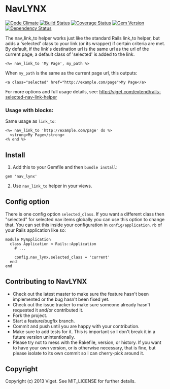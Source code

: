 # NavLYNX

[![Code Climate](https://codeclimate.com/github/vigetlabs/nav_lynx.png)](https://codeclimate.com/github/vigetlabs/nav_lynx) [![Build Status](https://travis-ci.org/vigetlabs/nav_lynx.png?branch=master)](https://travis-ci.org/vigetlabs/nav_lynx) [![Coverage Status](https://coveralls.io/repos/vigetlabs/nav_lynx/badge.png?branch=master)](https://coveralls.io/r/vigetlabs/nav_lynx?branch=master) [![Gem Version](https://badge.fury.io/rb/nav_lynx.png)](http://badge.fury.io/rb/nav_lynx) [![Dependency Status](https://gemnasium.com/vigetlabs/nav_lynx.png)](https://gemnasium.com/vigetlabs/nav_lynx)

The nav_link_to helper works just like the standard Rails link_to helper, but adds a 'selected' class to your link (or its wrapper) if certain criteria are met. By default, if the link's destination url is the same url as the url of the current page, a default class of 'selected' is added to the link.

    <%= nav_link_to 'My Page', my_path %>

When `my_path` is the same as the current page url, this outputs:

    <a class="selected" href="http://example.com/page">My Page</a>

For more options and full usage details, see: http://viget.com/extend/rails-selected-nav-link-helper

### Usage with blocks:

Same usage as `link_to`:

    <%= nav_link_to 'http://example.com/page' do %>
      <strong>My Page</strong>
    <% end %>

## Install

1. Add this to your Gemfile and then `bundle install`:
  <pre><code>gem 'nav_lynx'</code></pre>
2. Use `nav_link_to` helper in your views.

## Config option

There is one config option `selected_class`. If you want a different class then "selected" for selected nav items globally you can use this option to change that. You can set this inside your configuration in `config/application.rb` of your Rails application like so:

    module MyApplication
      class Application < Rails::Application
        # ...
        
        config.nav_lynx.selected_class = 'current'
      end
    end

## Contributing to NavLYNX
 
* Check out the latest master to make sure the feature hasn't been implemented or the bug hasn't been fixed yet.
* Check out the issue tracker to make sure someone already hasn't requested it and/or contributed it.
* Fork the project.
* Start a feature/bugfix branch.
* Commit and push until you are happy with your contribution.
* Make sure to add tests for it. This is important so I don't break it in a future version unintentionally.
* Please try not to mess with the Rakefile, version, or history. If you want to have your own version, or is otherwise necessary, that is fine, but please isolate to its own commit so I can cherry-pick around it.

## Copyright

Copyright (c) 2013 Viget. See MIT_LICENSE for further details.
